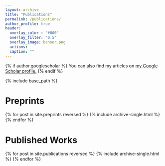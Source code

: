 ```yaml
---
layout: archive
title: "Publications"
permalink: /publications/
author_profile: true
header:
  overlay_color : "#000"
  overlay_filter: "0.5"
  overlay_image: banner.png
  actions:
  caption: ""
---
```


{% if author.googlescholar %}
  You can also find my articles on <u><a href="{{author.googlescholar}}">my Google Scholar profile</a>.</u>
{% endif %}

{% include base_path %}

Preprints
======
{% for post in site.preprints reversed %}
  {% include archive-single.html %}
{% endfor %}

Published Works
======
{% for post in site.publications reversed %}
  {% include archive-single.html %}
{% endfor %}
